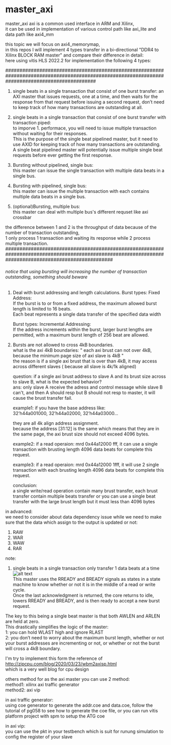 # master_axi
master_axi
axi is a common used interface in ARM and Xilinx,     
it can be used in implementation of various control path like axi_lite and data path like axi4_mm     

this topic we will focus on axi4_memorymap,  
in this repos I will implement 4 types transfer in a bi-directional "DDR4 to Xilinx BLOCK RAM master" and compare their difference in detail:      
here using vitis HLS 2022.2 for implementation the following 4 types:  

################################################################################################################################################  
1. single beats in a single transaction that consist of one burst transfer:
   an AXI master that issues requests, one at a time, and then waits for the response from that request before issuing a second request, don’t need to keep track of how many transactions are outstanding at all.

2. single beats in a single transaction that consist of one burst transfer with transaction piped:    
   to imporve 1. performace, you will need to issue multiple transaction without waiting for their responses.  
   This is the purpose of the single beat pipelined master, but it need to use AXID for keeping track of how many transactions are outstanding.     
   A single beat pipelined master will potentially issue multiple single beat requests before ever getting the first response.

3. Bursting without pipelined, single bus:    
   this master can issue the single transaction with multiple data beats in a single bus.    
   
4. Bursting with pipelined, single bus:      
   this master can issue the multiple transaction with each contains multiple data beats in a single bus.    
   
5. (optional)Bursting, multiple bus:    
   this master can deal with multiple bus's different requset like axi crossbar  
   

the difference between 1 and 2 is the throughput of data because of the number of transaction outstanding,  
1 only process 1 transaction and waiting its response while 2 process multiple transaction.  
######################################################################################################################################################  

###### notice that using bursting will increasing the number of transaction outstanding, something should beware #############  

1.  Deal with burst addressing and length calculations.
    Burst types: Fixed Address:  
    If the burst is to or from a fixed address, the maximum allowed burst length is limited to 16 beats.  
    Each beat represents a single data transfer of the specified data width
    
    Burst types: Incremental Addressing:  
    If the address increments within the burst, larger burst lengths are permitted, with a maximum burst length of 256 beat are allowed.
    
2.  Bursts are not allowed to cross 4kB boundaries.  
    what is the axi 4kB boundaries: " each axi brust can not over 4kB, because the minimum page size of axi slave is 4kB "  
    the reason is if a single axi brust that is over than 4kB, it may access across different slaves ( because all slave is 4k/1k aligned)    

    question: if a single axi brust address to slave A and its brust size across to slave B, what is the expected behavior?      
         ans: only slave A receive the adress and control message while slave B can't, and then A should resp but B should not resp to master, it will cause the brust transfer fail.
        
    example1:
            if you have the base address like:    
              32’h44a001000, 32’h44a02000, 32’h44a03000…  
      
    they are all 4k align address assignment.  
    because the address [31:12] is the same which means that they are in the same page, the axi brust size should not exceed 4096 bytes.
    
    example2:
            if a read operaion: mrd 0x44a12000 fff,  it can use a single transaction with brusting length 4096 data beats for complete this request.  
    
    example3:
            if a read operaion: mrd 0x44a12000 1fff,  it will use 2 single transaction with each brusting length 4096 data beats for complete this request.  

    
    conclusion:  
               a single write/read operation contain many brust transfer, each brust transfer contain multiple beats transfer or you can use a single beat transfer with the large brust length but it must less than 4096 bytes    
    


in advanced:  
we need to consider about data dependency issue while we need to make sure that the data which assign to the output is updated or not:    
1. RAW
2. WAR
3. WAW
4. RAR
   

note:  
1. single beats in a single transaction only transfer 1 data beats at a time  
![alt text](https://zipcpu.com/img/wbm2axisp/single-master-reads.svg)  
This master uses the RREADY and BREADY signals as states in a state machine to know whether or not it is in the middle of a read or write cycle.   
Once the last acknowledgment is returned, the core returns to idle, lowers RREADY and BREADY, and is then ready to accept a new burst request.  

The key to this being a single beat master is that both AWLEN and ARLEN are held at zero.   
This drastically simplifies the logic of the master:  
1: you can hold WLAST high and ignore RLAST  
2: you don’t need to worry about the maximum burst length, whether or not your burst addresses are incrementing or not, or whether or not the burst will cross a 4kB boundary.  


I'm try to implement this form the reference of  http://zipcpu.com/blog/2020/03/23/wbm2axisp.html  
which is a very well blog for cpu design  





others method for as the axi master you can use 2 method:  
method1: xilinx axi traffic generator  
method2: axi vip  


in axi traffic generator:  
using coe generator to generate the addr.coe and data.coe, follow the tutorial of pg058 to see how to generate the coe file, or you can run vitis platform project with spm to setup the ATG coe   

in axi vip:  
you can use the pkt in your testbench which is suit for runung simulation to config the register of your slave  

